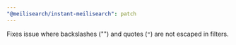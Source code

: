 ```yaml
---
"@meilisearch/instant-meilisearch": patch
---
```


Fixes issue where backslashes ("\") and quotes (`"`) are not escaped in filters.
